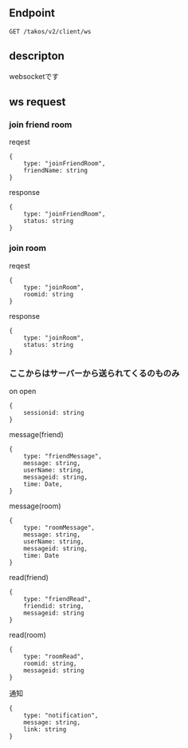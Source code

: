## Endpoint

```
GET /takos/v2/client/ws
```

## descripton

websocketです

## ws request

### join friend room

reqest

```
{
    type: "joinFriendRoom",
    friendName: string
}
```

response

```
{
    type: "joinFriendRoom",
    status: string
}
```

### join room

reqest

```
{
    type: "joinRoom",
    roomid: string
}
```

response

```
{
    type: "joinRoom",
    status: string
}
```

### ここからはサーバーから送られてくるのものみ

on open

```
{
    sessionid: string
}
```

message(friend)

```
{
    type: "friendMessage",
    message: string,
    userName: string,
    messageid: string,
    time: Date,
}
```

message(room)

```
{
    type: "roomMessage",
    message: string,
    userName: string,
    messageid: string,
    time: Date
}
```

read(friend)

```
{
    type: "friendRead",
    friendid: string,
    messageid: string
}
```

read(room)

```
{
    type: "roomRead",
    roomid: string,
    messageid: string
}
```

通知

```
{
    type: "notification",
    message: string,
    link: string
}
```
